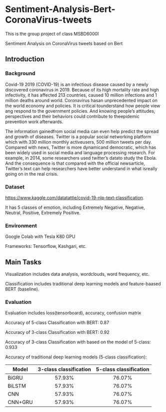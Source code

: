 # Sentiment-Analysis-Bert-CoronaVirus-tweets
This is the group project of class MSBD6000I

Sentiment Analysis on CoronaVirus tweets based on Bert

## Introduction
### Background
Covid-19 2019 (COVID-19) is an infectious disease caused by a newly discovered coronavirus in 2019. Because of its high mortality rate and high infectivity, it has affected 213 countries, caused 10 million infections and 1 million deaths around world. Coronavirus hasan unprecedented impact on the world economy and policies. It is critical tounderstand how people view ang respond to the government policies. And knowing people’s attitudes, perspectives and their behaviors could contribute to theepidemic prevention work afterwards.

The information gainedfrom social media can even help predict the spread and growth of diseases. Twitter is a popular social networking platform which with 330 million monthly activeusers, 500 million tweets per day. Compared with news, Twitter is more dynamicand democratic, which has been widely used in social media and language processing research. For example, in 2014, some researchers used twitter’s datato study the Ebola. And the consequence is that compared with the official newsarticle, Twitter’s text can help researchers have better understand in what isreally going on in the real crisis.

### Dataset
https://www.kaggle.com/datatattle/covid-19-nlp-text-classification.

It has 5 classes of emotion, including Extremely Negative, Negative, Neutral, Positive, Extremely Positive.

### Environment
Google Colab with Tesla K80 GPU

Frameworks: Tensorflow, Kashgari, etc.


## Main Tasks
Visualization includes data analysis, wordclouds, word frequency, etc.

Classification includes traditional deep learning models and feature-baased BERT (baseline).

### Evaluation
Evaluation includes loss(tensorboard), accuracy, confusion matrix

Accuracy of 5-class Classification with BERT: 0.87

Accuracy of 3-class Classification with BERT: 0.92

Accuracy of 3-class Classification with based on the model of 5-class: 0.933

Accuracy of traditional deep learning models (5-class classification):

| Model      | 3-class classification     | 5-class classification     |
| ---------- | :-----------------------:  | :------------------------: |
| BiGRU      | 57.93%                     | 76.07%                     |
| BiLSTM     | 57.93%                     | 76.07%                     |
| CNN        | 57.93%                     | 76.07%                     |
| CNN+GRU    | 57.93%                     | 76.07%                     |
